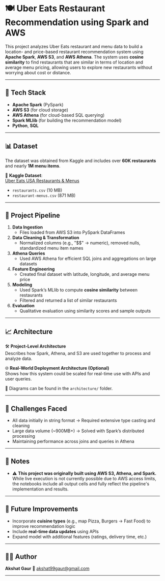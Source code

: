 # 🍽️ Uber Eats Restaurant Recommendation using Spark and AWS

This project analyzes Uber Eats restaurant and menu data to build a location- and price-based restaurant recommendation system using **Apache Spark**, **AWS S3**, and **AWS Athena**. The system uses **cosine similarity** to find restaurants that are similar in terms of location and average menu pricing, allowing users to explore new restaurants without worrying about cost or distance.

---

## 🧰 Tech Stack

- **Apache Spark** (PySpark)
- **AWS S3** (for cloud storage)
- **AWS Athena** (for cloud-based SQL querying)
- **Spark MLlib** (for building the recommendation model)
- **Python**, **SQL**

---

## 📊 Dataset

The dataset was obtained from Kaggle and includes over **60K restaurants** and nearly **1M menu items**.

📌 **Kaggle Dataset**:  
[Uber Eats USA Restaurants & Menus](https://www.kaggle.com/datasets/ahmedshahriarsakib/uber-eats-usa-restaurants-menus)

- `restaurants.csv` (10 MB)
- `restaurant-menus.csv` (871 MB)

---

## 🧪 Project Pipeline

1. **Data Ingestion**
   - Files loaded from AWS S3 into PySpark DataFrames
2. **Data Cleaning & Transformation**
   - Normalized columns (e.g., "$$" → numeric), removed nulls, standardized menu item names
3. **Athena Queries**
   - Used AWS Athena for efficient SQL joins and aggregations on large datasets
4. **Feature Engineering**
   - Created final dataset with latitude, longitude, and average menu price
5. **Modeling**
   - Used Spark’s MLlib to compute **cosine similarity** between restaurants
   - Filtered and returned a list of similar restaurants
6. **Evaluation**
   - Qualitative evaluation using similarity scores and sample outputs

---

## 📈 Architecture

🛠️ **Project-Level Architecture**  
Describes how Spark, Athena, and S3 are used together to process and analyze data.

🌐 **Real-World Deployment Architecture (Optional)**  
Shows how this system could be scaled for real-time use with APIs and user queries.

📂 Diagrams can be found in the `architecture/` folder.

---

## 🧠 Challenges Faced

- All data initially in string format → Required extensive type casting and cleaning
- Large data volume (~900MB+) → Solved with Spark’s distributed processing
- Maintaining performance across joins and queries in Athena

---

## 📌 Notes

- ⚠️ **This project was originally built using AWS S3, Athena, and Spark.**  
  While live execution is not currently possible due to AWS access limits, the notebooks include all output cells and fully reflect the pipeline's implementation and results.
  
---

## 🚀 Future Improvements

- Incorporate **cuisine types** (e.g., map Pizza, Burgers → Fast Food) to improve recommendation logic
- Include **real-time data updates** using APIs
- Expand model with additional features (ratings, delivery time, etc.)

---

## 👨‍💻 Author

**Akshat Gaur**
📧 [akshat99gaur@gmail.com](mailto:akshat99gaur@gmail.com)

---



